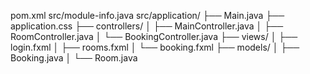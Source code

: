 pom.xml
src/module-info.java
src/application/
├── Main.java
├── application.css
├── controllers/
│   ├── MainController.java
│   ├── RoomController.java
│   └── BookingController.java
├── views/
│   ├── login.fxml
│   ├── rooms.fxml
│   └── booking.fxml
├── models/
│   ├── Booking.java
│   └── Room.java
